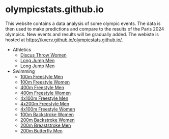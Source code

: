 # olympicstats.github.io

This website contains a data analysis of some olympic events. The data is then used to make predictions and compare to the results of the Paris 2024 olympics. New events and results will be gradually added. The webiste is hosted at https://kverv.github.io/olympicstats.github.io/.
* Athletics
    - [Discus Throw Women](/athletics/discus_women.md)
    - [Long Jump Men](/athletics/long-jump_men.md)
    - [Long Jump Men](/athletics/long-jump_women.md)
* Swimming
    - [100m Freestyle Men](/swimming/100m_freestyle_men.md)
    - [100m Freestyle Women](/swimming/100m_freestyle_women.md)
    - [400m Freestyle Men](/swimming/400m_freestyle_men.md)
    - [400m Freestyle Women](/swimming/400m_freestyle_women.md)
    - [4x100m Freestyle Men](/swimming/4x100m_freestyle_men.md)
    - [4x200m Freestyle Men](/swimming/4x200m_freestyle_men.md)
    - [4x100m Freestyle Women](/swimming/4x100m_freestyle_women.md)
    - [100m Backstroke Women](/swimming/100m_backstroke_women.md)
    - [200m Backstroke Women](/swimming/200m_backstroke_women.md)
    - [200m Breaststroke Men](/swimming/200m_breaststroke_men.md)
    - [200m Butterfly Men](/swimming/200m_butterfly_men.md)
